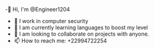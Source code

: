 -👋 Hi, I'm @Engineer1204
- 👀 I work in computer security
- 🌱 I am currently learning languages ​​to boost my level
- 💞️ I am looking to collaborate on projects with anyone.
- 📫 How to reach me: +22994722254

<!---
Engineer1204/Engineer1204 is a ✨ special ✨ repository because its `README.md` (this file) appears on your GitHub profile.
You can click the Preview link to take a look at your changes.
--->
